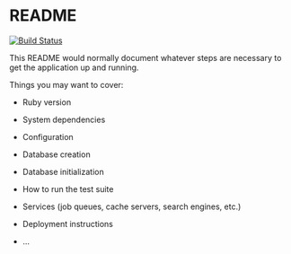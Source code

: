 # README

[![Build Status](https://travis-ci.org/mrteera/rails-bdd-tdd.svg?branch=master)](https://travis-ci.org/mrteera/rails-bdd-tdd)


This README would normally document whatever steps are necessary to get the
application up and running.

Things you may want to cover:

* Ruby version

* System dependencies

* Configuration

* Database creation

* Database initialization

* How to run the test suite

* Services (job queues, cache servers, search engines, etc.)

* Deployment instructions

* ...
